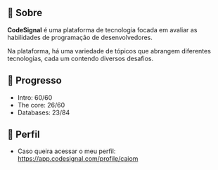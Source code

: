 <!-- markdownlint-disable MD041 -->
## 📌 Sobre

**CodeSignal** é uma plataforma de tecnologia focada em avaliar as habilidades de programação de desenvolvedores.

Na plataforma, há uma variedade de tópicos que abrangem diferentes tecnologias, cada um contendo diversos desafios.

## 🚀 Progresso

- Intro: 60/60
- The core: 26/60
- Databases: 23/84

## 🙂 Perfil

- Caso queira acessar o meu perfil: <https://app.codesignal.com/profile/caiom>
